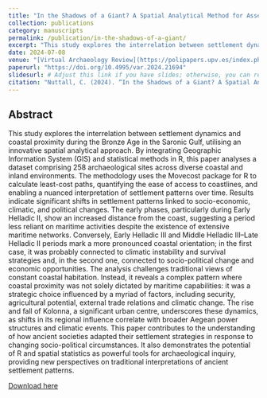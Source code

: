 ```yaml
---
title: "In the Shadows of a Giant? A Spatial Analytical Method for Assessing Coastal Proximity using R: a Case-Study from the Bronze Age Saronic Gulf (Greece)"
collection: publications
category: manuscripts
permalink: /publication/in-the-shadows-of-a-giant/
excerpt: "This study explores the interrelation between settlement dynamics and coastal proximity during the Bronze Age in the Saronic Gulf using an innovative spatial analytical approach."
date: 2024-07-08
venue: "[Virtual Archaeology Review](https://polipapers.upv.es/index.php/var/index)"
paperurl: "https://doi.org/10.4995/var.2024.21694"
slidesurl: # Adjust this link if you have slides; otherwise, you can remove this field.
citation: "Nuttall, C. (2024). “In the Shadows of a Giant? A Spatial Analytical Method for Assessing Coastal Proximity using R: a Case-Study from the Bronze Age Saronic Gulf (Greece)”. <i>Virtual Archaeology Review</i>, 31, 16–36."
---
```


## Abstract

This study explores the interrelation between settlement dynamics and coastal proximity during the Bronze Age in the Saronic Gulf, utilising an innovative spatial analytical approach. By integrating Geographic Information System (GIS) and statistical methods in R, this paper analyses a dataset comprising 258 archaeological sites across diverse coastal and inland environments. The methodology uses the Movecost package for R to calculate least-cost paths, quantifying the ease of access to coastlines, and enabling a nuanced interpretation of settlement patterns over time. Results indicate significant shifts in settlement patterns linked to socio-economic, climatic, and political changes. The early phases, particularly during Early Helladic II, show an increased distance from the coast, suggesting a period less reliant on maritime activities despite the existence of extensive maritime networks. Conversely, Early Helladic III and Middle Helladic III–Late Helladic II periods mark a more pronounced coastal orientation; in the first case, it was probably connected to climatic instability and survival strategies and, in the second one, connected to socio-political change and economic opportunities. The analysis challenges traditional views of constant coastal habitation. Instead, it reveals a complex pattern where coastal proximity was not solely dictated by maritime capabilities: it was a strategic choice influenced by a myriad of factors, including security, agricultural potential, external trade relations and climatic change. The rise and fall of Kolonna, a significant urban centre, underscores these dynamics, as shifts in its regional influence correlate with broader Aegean power structures and climatic events. This paper contributes to the understanding of how ancient societies adapted their settlement strategies in response to changing socio-political circumstances. It also demonstrates the potential of R and spatial statistics as powerful tools for archaeological inquiry, providing new perspectives on traditional interpretations of ancient settlement patterns.

  [Download here](/assets/var.pdf)
